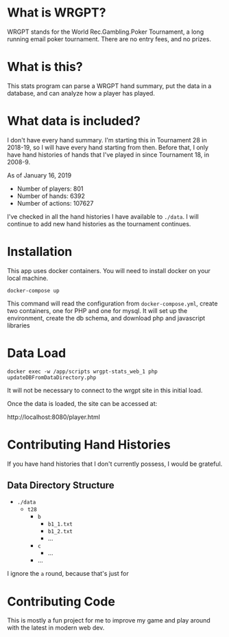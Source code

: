 # What is WRGPT?

WRGPT stands for the World Rec.Gambling.Poker Tournament, a long running email poker tournament. 
There are no entry fees, and no prizes.

# What is this?

This stats program can parse a WRGPT hand summary, put the data in a database, and can analyze how a player has played.

# What data is included?

I don't have every hand summary. I'm starting this in Tournament 28 in 2018-19, so I will have every hand starting from then. 
Before that, I only have hand histories of hands that I've played in since Tournament 18, in 2008-9. 

As of January 16, 2019

* Number of players: 801
* Number of hands: 6392
* Number of actions: 107627 

I've checked in all the hand histories I have available to `./data`.
I will continue to add new hand histories as the tournament continues.

# Installation

This app uses docker containers. You will need to install docker on your local machine.

`docker-compose up`

This command will read the configuration from `docker-compose.yml`, create two containers, one for PHP and one for mysql.
It will set up the environment, create the db schema, and download php and javascript libraries


# Data Load

`docker exec -w /app/scripts wrgpt-stats_web_1 php updateDBFromDataDirectory.php`

It will not be necessary to connect to the wrgpt site in this initial load.

Once the data is loaded, the site can be accessed at:

http://localhost:8080/player.html

# Contributing Hand Histories

If you have hand histories that I don't currently possess, I would be grateful.

## Data Directory Structure

* `./data`
  * `t28`
    * `b`
      * `b1_1.txt`
      * `b1_2.txt`
      * ...
    * `c`
      * ...
    * ...  

I ignore the `a` round, because that's just for 

# Contributing Code

This is mostly a fun project for me to improve my game and play around with the latest in modern web dev.



